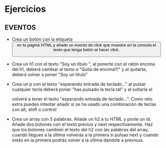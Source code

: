 # Ejercicios

## EVENTOS

- Crea un botón con la etiqueta <button> en tu página HTML y añade un evento de click que muestre en la consola el texto que tenga botón al hacer click.

- Crea un h1 con el texto "Soy un título ", al ponerte con el ratón encima del h1, deberá cambiar al texto a "Quita de encima!!!" y al quitarte, deberá volver a poner "Soy un título"

- Crea un p con el texto "esperando entrada de teclado..." al pulsar cualquier tecla deberá poner "has pulsado la tecla tal" y al soltarla el <p> volverá a tener el texto "esperando entrada de teclado...". Como reto extra puedes intentar añadir si se ha usado una combinación de teclas con alt, shift o control

- Crea un array con 5 palabras. Añade un h2 a tu HTML y ponle un id. Añade dos botones con el texto previus y next respectívamente. Haz que los botones cambien el texto del h2 con las palabras del array, cuando llegues a la última volverás a la primera si pulsas next y cuando estés en la primera podrás volver a la última dandole a previous.
